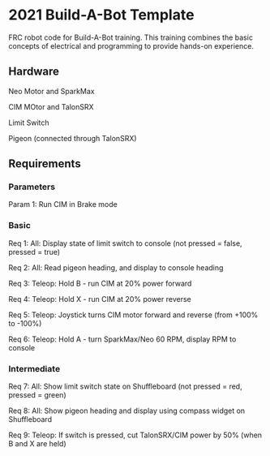 # 2021 Build-A-Bot Template
 FRC robot code for Build-A-Bot training. This training combines the basic concepts of electrical and programming to provide hands-on experience.
  
 ## Hardware
 Neo Motor and SparkMax
 
 CIM MOtor and TalonSRX
 
 Limit Switch
 
 Pigeon (connected through TalonSRX)
 
 ## Requirements
 
 ### Parameters
 Param 1: Run CIM in Brake mode
 
 ### Basic
 Req 1: All: Display state of limit switch to console (not pressed = false, pressed = true)
 
 Req 2: All: Read pigeon heading, and display to console heading
 
 Req 3: Teleop: Hold B - run CIM at 20% power forward
 
 Req 4: Teleop: Hold X - run CIM at 20% power reverse
 
 Req 5: Teleop: Joystick turns CIM motor forward and reverse (from +100% to -100%)
 
 Req 6: Teleop: Hold A - turn SparkMax/Neo 60 RPM, display RPM to console

 ### Intermediate
 Req 7: All: Show limit switch state on Shuffleboard (not pressed = red, pressed = green)
 
 Req 8: All: Show pigeon heading and display using compass widget on Shuffleboard
 
 Req 9: Teleop: If switch is pressed, cut TalonSRX/CIM power by 50% (when B and X are held)
